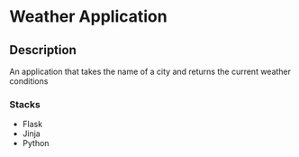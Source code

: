 # Weather Application

## Description
An application that takes the name of a city and returns the current weather conditions

### Stacks
- Flask
- Jinja
- Python
